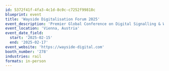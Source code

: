 ```yaml
---
id: 5372f41f-4fa3-4c1d-8c0c-c7252f99818c
blueprint: event
title: 'Wayside Digitalisation Forum 2025'
event_description: 'Premier Global Conference on Digital Signalling & Wayside Integration'
event_location: 'Vienna, Austria'
event_date_field:
  start: '2025-02-15'
  end: '2025-02-17'
event_website: 'https://wayside-digital.com'
booth_number: '278'
industries: rail
formats: in-person
---
```

